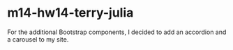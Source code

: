 # m14-hw14-terry-julia
For the additional Bootstrap components, I decided to add an accordion and a carousel to my site.
